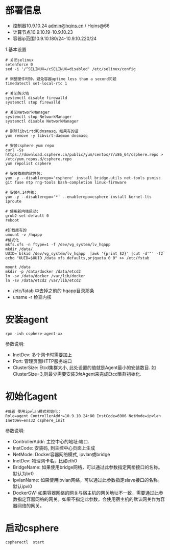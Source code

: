 # 部署信息
- 控制器10.9.10.24 admin@hqins.cn / Hqins@66 
- 计算节点10.9.10.19-10.9.10.23
- 容器ip范围10.9.10.180/24-10.9.10.220/24


1.基本设置
```
# 关闭selinux
setenforce 0
sed -i '/^SELINUX=/cSELINUX=disabled' /etc/selinux/config

# 调整硬件时钟，避免容器uptime less than a second问题
timedatectl set-local-rtc 1

# 关闭防火墙
systemctl disable firewalld 
systemctl stop firewalld

# 关闭NetworkManager
systemctl stop NetworkManager
systemctl disable NetworkManager

# 删除libvirtd和dnsmasq，如果有的话
yum remove -y libvirt-daemon dnsmasq

# 安装csphere yum repo
curl -Ss https://download.csphere.cn/public/yum/centos/7/x86_64/csphere.repo > /etc/yum.repos.d/csphere.repo
yum repolist csphere

# 安装依赖的软件包:
yum -y --disablerepo='csphere' install bridge-utils net-tools psmisc  git fuse ntp rng-tools bash-completion linux-firmware

# 安装4.14内核:
yum -y --disablerepo='*' --enablerepo=csphere install kernel-lts iproute

# 使用新内核启动:
grub2-set-default 0
reboot

#卸载原有的 
umount -v /hqapp
#格式化
mkfs.xfs -n ftype=1 -f /dev/vg_system/lv_hqapp
mkdir /data/
UUID=`blkid /dev/vg_system/lv_hqapp  |awk '{print $2}' |cut -d'"' -f2`
echo "UUID=$UUID /data xfs defaults,prjquota 0 0" >> /etc/fstab

mount /data
mkdir -p /data/docker /data/etcd2
ln -sv /data/docker /var/lib/docker
ln -sv /data/etcd2 /var/lib/etcd2
```
- /etc/fatab 中去掉之前的 hqapp目录那条
- uname -r 检查内核

# 安装agent
```
rpm -ivh csphere-agent-xx
```

参数说明:

- InetDev:  多个网卡时需要加上
- Port:   管理页面HTTP服务端口
- ClusterSize: Etcd集群大小, 此处设置的值就是Agent最小的安装数目. 如ClusterSize=3,则最少需要安装3台Agent来完成Etcd集群初始化.

# 初始化agent
```
#或者 使用ipvlan模式初始化：
Role=agent ControllerAddr=10.9.10.24:80 InstCode=6906 NetMode=ipvlan InetDev=ens32 csphere_init
```
参数说明:

- ControllerAddr: 主控中心的地址:端口.
- InstCode: 安装码, 到主控中心页面上生成
- NetMode: Docker容器网络模式, ipvlan或bridge
- InetDev:   物理网卡名，比如eth0
- BridgeName: 如果使用bridge网络，可以通过此参数指定网桥接口的名称。默认为br0
- IpvlanName: 如果使用ipvlan网络，可以通过此参数指定slave接口的名称。默认ipvl0
- DockerGW: 如果容器网络的网关与宿主机的网关地址不一致，需要通过此参数指定容器网络的网关。如果不指定此参数，会使用宿主机的默认网关作为容器网络的网关。

# 启动csphere
```
cspherectl  start
```
